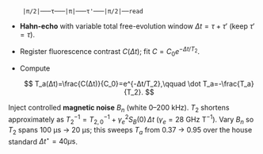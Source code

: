 ```
    |π/2|───τ───|π|───τ'───|π/2|──read
```

* **Hahn-echo** with variable total free-evolution window
  $\Delta t = τ + τ'$ (keep $τ'=τ$).
* Register fluorescence contrast $C(Δt)$; fit $C=C_0e^{-Δt/T_2}$.
* Compute

  $$
    T_a(Δt)=\frac{C(Δt)}{C_0}=e^{-Δt/T_2},\qquad
    \dot T_a=-\frac{T_a}{T_2}.
  $$

Inject controlled **magnetic noise** $B_n$ (white 0–200 kHz).  $T_2$ shortens approximately as
$T_2^{-1}=T_{2,0}^{-1}+γ_e^{2}S_B(0)\,\Delta t$
($γ_e = 28$ GHz T$^{-1}$). Vary $B_n$ so $T_2$ spans 100 µs → 20 µs; this sweeps $T_a$ from 0.37 → 0.95 over the house standard $\Delta t^{\star}=40 µ\text{s}$.